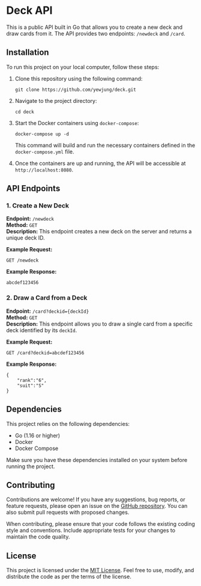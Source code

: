 # Deck API

This is a public API built in Go that allows you to create a new deck and draw cards from it. The API provides two endpoints: `/newdeck` and `/card`.

## Installation

To run this project on your local computer, follow these steps:

1. Clone this repository using the following command:
   ```
   git clone https://github.com/yewjung/deck.git
   ```

2. Navigate to the project directory:
   ```
   cd deck
   ```

3. Start the Docker containers using `docker-compose`:
   ```
   docker-compose up -d
   ```

   This command will build and run the necessary containers defined in the `docker-compose.yml` file.

4. Once the containers are up and running, the API will be accessible at `http://localhost:8080`.

## API Endpoints

### 1. Create a New Deck

**Endpoint:** `/newdeck`\
**Method:** `GET`\
**Description:** This endpoint creates a new deck on the server and returns a unique deck ID.

**Example Request:**
```
GET /newdeck
```

**Example Response:**
```
abcdef123456
```

### 2. Draw a Card from a Deck

**Endpoint:** `/card?deckid={deckId}`\
**Method:** `GET`\
**Description:** This endpoint allows you to draw a single card from a specific deck identified by its `deckId`.

**Example Request:**
```
GET /card?deckid=abcdef123456
```

**Example Response:**
```
{
    "rank":"6",
    "suit":"S"
}
```

## Dependencies

This project relies on the following dependencies:

- Go (1.16 or higher)
- Docker
- Docker Compose

Make sure you have these dependencies installed on your system before running the project.

## Contributing

Contributions are welcome! If you have any suggestions, bug reports, or feature requests, please open an issue on the [GitHub repository](https://github.com/your-username/deck-of-cards-api). You can also submit pull requests with proposed changes.

When contributing, please ensure that your code follows the existing coding style and conventions. Include appropriate tests for your changes to maintain the code quality.

## License

This project is licensed under the [MIT License](LICENSE). Feel free to use, modify, and distribute the code as per the terms of the license.